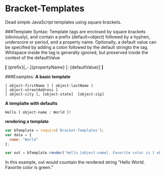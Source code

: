 Bracket-Templates
=================

Dead simple JavaScript templates using square brackets. 


###Template Syntax:
Template tags are enclosed by square brackets (obviously), and contain a prefix (default=object) followed by a hyphen, underscore or period, and a property name. Optionally, a default value can be specified by adding a colon followed by the default stringto the tag.  Whitspace inside the tag is generally ignored, but preserved inside the context of the defaultValue

**[** {prefix}[_-.]{propertyName} [: {defaultValue}] **]**



###Examples:
**A basic template**
```text
[ object-firstName ] [ object-lastName ]
[ object-streetAddress ]
[ object-city ], [object-state]  [object-zip]
```

**A templalte with defaults**
```text
Hello [ object-name : World ]!
```

**rendering a template**
```javascript
var bTemplate = require('Bracket-Templates');
var data = {
  name: "World"
};

var out = bTemplate.render('Hello [object-name]. Favorite color is [ object-color : green ].', data);
```

In this example, out would countain the rendered string "Hello World. Favorite color is green."
